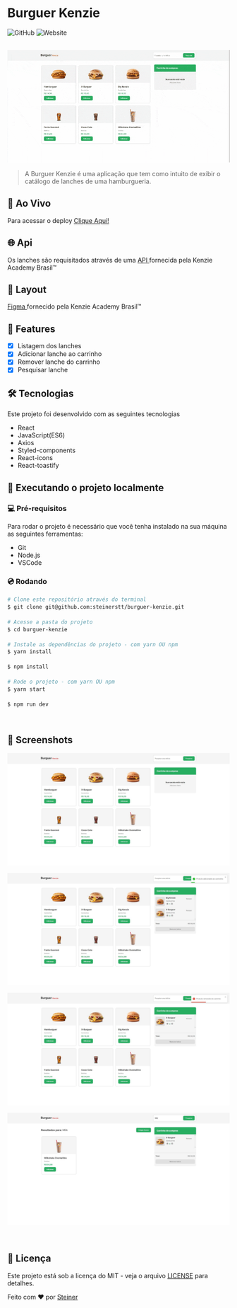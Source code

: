 #  Burguer Kenzie

![GitHub](https://img.shields.io/github/license/steinerstt/burguer-kenzie?style=for-the-badge)
![Website](https://img.shields.io/website?color=gree&label=Status&style=for-the-badge&up_message=finalizado&url=https://github.com/steinerstt/burguer-kenzie)
<br><br>

![burguer-kenzie](https://github.com/steinerstt/screenshots-projects/blob/main/burguer-kenzie/burguer-kenzie-gif.gif?raw=true)
> A Burguer Kenzie é uma aplicação que tem como intuito de exibir o catálogo de lanches de uma hamburgueria. 

## 🔰 Ao Vivo
Para acessar o deploy <a href="https://burguer-kenzie-drab.vercel.app/" target="_blank" > Clique Aqui! </a>

## 🌐 Api
Os lanches são requisitados através de uma <a href="https://hamburgueria-kenzie-json-serve.herokuapp.com/products" target="_blank"> API </a> fornecida pela Kenzie Academy Brasil™ 

## 🍒 Layout
<a href="https://www.figma.com/file/wtbR5KRdStPCIGkddjlpPj/M3---1B07---Entrega---Hamburgueria-da-Kenzie?node-id=0%3A1&t=EsCYK4K84jNJafIP-3" target="_blank" > Figma </a> fornecido pela Kenzie Academy Brasil™ 


## 📌 Features
- [x] Listagem dos lanches
- [x] Adicionar lanche ao carrinho
- [x] Remover lanche do carrinho
- [x] Pesquisar lanche

## 🛠️ Tecnologias
 Este projeto foi desenvolvido com as seguintes tecnologias
- React
- JavaScript(ES6)
- Axios
- Styled-components
- React-icons
- React-toastify

## 🚀 Executando o projeto localmente

### 💻 Pré-requisitos
Para rodar o projeto é necessário que você tenha instalado na sua máquina as seguintes ferramentas:
-  Git
-  Node.js
-  VSCode

### 💿 Rodando
```bash
# Clone este repositório através do terminal
$ git clone git@github.com:steinerstt/burguer-kenzie.git

# Acesse a pasta do projeto
$ cd burguer-kenzie

# Instale as dependências do projeto - com yarn OU npm
$ yarn install

$ npm install

# Rode o projeto - com yarn OU npm 
$ yarn start

$ npm run dev
```

<br>

## 📸 Screenshots

![Carrinho vázio](https://github.com/steinerstt/screenshots-projects/blob/main/burguer-kenzie/cart-empty.jpg?raw=true)

![Adicionando lanche ao carrinho](https://github.com/steinerstt/screenshots-projects/blob/main/burguer-kenzie/add-products-cart.jpg?raw=true)

![Removendo lanches do carrinho](https://github.com/steinerstt/screenshots-projects/blob/main/burguer-kenzie/rmv-products-cart.jpg?raw=true)

![Pesquisando lanche](https://github.com/steinerstt/screenshots-projects/blob/main/burguer-kenzie/search-product.jpg?raw=true)

<br>

## 📄 Licença
Este projeto está sob a licença do MIT - veja o arquivo [LICENSE](https://github.com/steinerstt/burguer-kenzie/blob/main/LICENSE) para detalhes.

Feito com ❤ por [Steiner](https://github.com/steinerstt)
